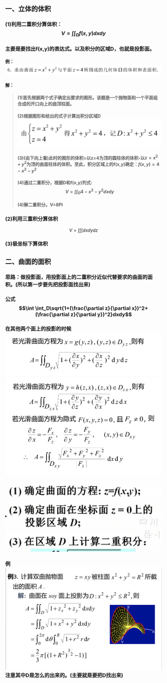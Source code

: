 ## 一、立体的体积
### (1)利用二重积分算体积：$$V=\int \int_D f(x,y)dxdy$$
### 主要是要找出f(x,y)的表达式。以及积分的区域D，也就是投影面。

#### 例：![](assets/markdown-img-paste-20180610104107177.png)
#### 解：
> #### (1)首先根据两个式子确定出要求的图形。该题是一个抛物面和一个平面组合成的开口向上的曲顶柱面。
> #### (2)根据图形和给出的式子计算出积分区域D![](assets/markdown-img-paste-20180610104409622.png)
> #### (3)(由下向上看)此时的图形的体积=以z=4为顶的圆柱体的体积-以$z=x^2+y^2$为顶的曲面柱体的体积。至此，积分区域上的f(x,y)确定：$f(x,y)=4-x^2-y^2$
> #### (4)通过二重积分，根据D和f(x,y)列式:$$V = \int \int_D 4-x^2-y^2 dxdy$$
> #### (4)解二重积分。V=8PI



### (2)利用三重积分算体积
$$V=\int \int \int     dxdydz$$

### (3)极坐标下算体积


## 二、曲面的面积
### 思路：做投影面，用投影面上的二重积分近似代替要求的曲面的面积。(所以第一步要先把投影面找出来)
### 公式$$\int \int_D\sqrt{1+(\frac{\partial z}{\partial x})^2+(\frac{\partial z}{\partial y})^2}dxdy$$
### 在其他两个面上的投影的时候![](assets/markdown-img-paste-20180610091532176.png)![](assets/markdown-img-paste-20180610091540308.png)
![](assets/markdown-img-paste-20180610110430954.png)
### 例![](assets/markdown-img-paste-20180610091622648.png)注意其中D是怎么的出来的。(主要就是要把D找出来)
